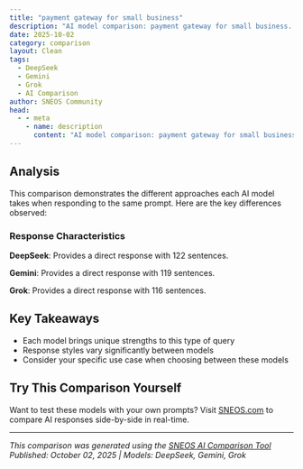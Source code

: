 ```yaml
---
title: "payment gateway for small business"
description: "AI model comparison: payment gateway for small business..."
date: 2025-10-02
category: comparison
layout: Clean
tags:
  - DeepSeek
  - Gemini
  - Grok
  - AI Comparison
author: SNEOS Community
head:
  - - meta
    - name: description
      content: "AI model comparison: payment gateway for small business..."
---
```


<ChatComparison
  title="payment gateway for small business"
  prompt="payment gateway for small business"
  :responses='{
    "DeepSeek": "Of course! Setting up a payment gateway is a crucial step for any small business. Here\u2019s a comprehensive guide to help you understand your options and choose the best one.\n\n### What is a Payment Gateway?\nThink of it as the virtual version of a physical card reader. It\u0027s the technology that captures and securely transmits a customer\u0027s payment information (credit/debit card details) from your website or app to the payment processor, and then sends an approval or decline back to you.\n\n---\n\n### Key Factors for a Small Business to Consider\n\n1.  **Business Model:**\n    *   **Online (E-commerce):** You need a gateway that integrates with your website (e.g., Shopify, WooCommerce).\n    *   **In-Person (Retail, Markets):** You need a Point-of-Sale (POS) system and a card reader.\n    *   **On-the-Go (Services):** You need a mobile solution that works with a smartphone/tablet.\n    *   **Invoices:** You need a gateway that allows you to send pay-enabled invoices.\n\n2.  **Pricing Structure:** This is critical for small budgets.\n    *   **Flat-Rate:** Simple and predictable (e.g., 2.9% \u002B $0.30 per online transaction). Best for low-volume businesses.\n    *   **Interchange-Plus:** More complex but often cheaper. The processor charges the actual card network fee (interchange) \u002B a small markup. Best for higher-volume businesses.\n    *   **Monthly Fee \u002B Lower Rates:** Some providers charge a monthly fee but offer lower per-transaction rates.\n\n3.  **Contract \u0026 Hidden Fees:** Avoid long-term contracts if possible. Watch for fees like monthly minimums, statement fees, PCI compliance fees, and early termination fees.\n\n4.  **Ease of Use \u0026 Integration:** How easily does it work with your website, online store, or mobile phone?\n\n5.  **Security:** The provider must be **PCI DSS compliant**. This is non-negotiable for handling card data.\n\n---\n\n### Top Payment Gateway Recommendations for Small Businesses\n\nHere\u2019s a breakdown of popular options categorized by their strengths.\n\n#### Category 1: All-in-One Solutions (Easiest to Start)\nThese companies combine the payment gateway and merchant account into one simple package. They are incredibly user-friendly.\n\n*   **Stripe**\n    *   **Best For:** Tech-savvy users, online businesses, and subscription-based models.\n    *   **Pros:** Extremely powerful and flexible API, excellent developer tools, supports a vast range of payment methods (including international), no monthly fee.\n    *   **Cons:** You need to handle more of the technical setup yourself. Pricing can be complex for custom plans.\n    *   **Pricing:** Pay-as-you-go, typically 2.9% \u002B $0.30 for online cards.\n\n*   **Square**\n    *   **Best For:** In-person sellers, farmers\u0027 markets, pop-up shops, and simple online stores.\n    *   **Pros:** Super simple setup, free magstripe reader to start, intuitive POS app, transparent flat-rate pricing.\n    *   **Cons:** Higher flat-rate fees can be costly for large-ticket items. Account holds can happen with high-risk or sudden volume spikes.\n    *   **Pricing:** Flat-rate, e.g., 2.6% \u002B $0.10 for in-person tap, dip, or swipe; 2.9% \u002B $0.30 for online.\n\n*   **PayPal (and PayPal Commerce Platform)**\n    *   **Best For:** Businesses where customer trust and recognition are paramount.\n    *   **Pros:** High customer trust, widely recognized, allows customers to check out without entering card details (using their PayPal account).\n    *   **Cons:** Can be more expensive, account freezes are a known (though less common now) issue.\n    *   **Pricing:** Similar to Stripe, around 2.99% \u002B $0.49 for standard card processing. Varies by product.\n\n#### Category 2: E-commerce Platform Native Gateways\nIf you\u0027re building your store on a specific platform, their built-in solution is often the most seamless.\n\n*   **Shopify Payments**\n    *   **Best For:** Any business using the Shopify platform.\n    *   **Pros:** Fully integrated into your Shopify admin, no need for a third-party gateway, easy setup.\n    *   **Cons:** Only works on Shopify. If you use a third-party gateway on Shopify, you\u0027ll pay additional transaction fees.\n    *   **Pricing:** Varies by Shopify plan, but is very competitive (e.g., 2.4% to 2.9% \u002B $0.30 on the Basic plan).\n\n*   **WooCommerce Payments**\n    *   **Best For:** WordPress/WooCommerce stores.\n    *   **Pros:** Managed directly within your WordPress dashboard, no extra setup needed.\n    *   **Cons:** Only for WooCommerce stores.\n    *   **Pricing:** Similar to Stripe (as it\u0027s powered by Stripe), typically 2.9% \u002B $0.30 for U.S. cards.\n\n#### Category 3: Traditional Merchant Account Providers\nThese often offer more customized pricing for businesses with higher sales volumes.\n\n*   **Authorize.Net**\n    *   **Best For:** Established small businesses that need a reliable, widely-supported gateway and already have a merchant account.\n    *   **Pros:** One of the oldest and most trusted gateways, integrates with almost everything.\n    *   **Cons:** Charges a monthly gateway fee on top of your merchant account fees. More complex setup.\n    *   **Pricing:** $25/month gateway fee \u002B transaction fees from your merchant account provider.\n\n---\n\n### Quick Comparison Table\n\n| Provider | Best For | Key Feature | Typical Online Fee | Monthly Fee |\n| :--- | :--- | :--- | :--- | :--- |\n| **Stripe** | Online, Tech-focused | Powerful API \u0026 flexibility | 2.9% \u002B $0.30 | $0 |\n| **Square** | In-Person, Mobile | Free POS app \u0026 reader | 2.9% \u002B $0.30 | $0 |\n| **PayPal** | Brand Trust | Customer familiarity | 2.99% \u002B $0.49 | $0 |\n| **Shopify Payments** | Shopify Stores | Seamless Integration | 2.4% - 2.9% \u002B $0.30* | $0* |\n| **Authorize.Net** | Established Businesses | Universal Compatibility | Varies by bank | ~$25 |\n\n*Shopify itself has a monthly subscription fee.\n\n### Step-by-Step Guide to Getting Started\n\n1.  **Analyze Your Needs:** Will you sell mostly online, in-person, or both? What\u0027s your estimated monthly sales volume?\n2.  **Compare Top 3 Options:** Based on your needs, pick 2-3 providers and use their online pricing calculators. **Read the fine print about fees.**\n3.  **Check Integration:** If you have a website, ensure the gateway has a plugin or easy integration method for your platform (e.g., Shopify, WooCommerce, Wix).\n4.  **Create an Account:** The application process is usually quick. You\u0027ll need your business details, EIN/SSN, and bank account information.\n5.  **Set Up \u0026 Test:** Integrate the gateway with your store or download the mobile app. **Always process test transactions** to ensure everything works before going live.\n6.  **Understand Security:** Follow the provider\u0027s guidelines for PCI Compliance. Never store raw card data on your own systems.\n\n### Final Recommendation\n\n*   **If you\u0027re just starting out and selling in-person or with a simple online store:** **Square** is the easiest and most cost-effective choice.\n*   **If you\u0027re building a custom online store or have a tech background:** **Stripe** offers the most power and flexibility.\n*   **If you\u0027re on Shopify or WooCommerce:** Use their **native payment solution** (Shopify Payments or WooCommerce Payments) to avoid extra fees and for the simplest experience.\n\nStart with a simple, flat-rate, no-monthly-fee provider. As your business grows and your sales volume increases, you can always re-evaluate and switch to a provider with interchange-plus pricing to save money.",
    "Gemini": "Okay, let\u0027s break down payment gateways for small businesses. Choosing the right one can be a game-changer, so it\u0027s important to consider your specific needs.\n\n**What is a Payment Gateway?**\n\nA payment gateway is a technology that authorizes credit card or direct payments processing for online businesses and traditional brick and mortar businesses. Think of it as the middleman between your website/point-of-sale system and your customer\u0027s bank.  It securely transmits payment information to the payment processor and then relays the approval or denial back to you and the customer.\n\n**Key Considerations When Choosing a Payment Gateway:**\n\n1.  **Types of Payments Accepted:**\n\n    *   **Credit/Debit Cards:**  Essential for most businesses.  Make sure it supports major card networks (Visa, Mastercard, American Express, Discover).\n    *   **Digital Wallets:**  Increasingly popular (Apple Pay, Google Pay, PayPal, Samsung Pay). Accepting these can boost conversions, especially on mobile.\n    *   **ACH Transfers:**  Direct bank transfers (often used for recurring payments or larger transactions).\n    *   **Local Payment Methods:** If you sell internationally, consider gateways that support local payment methods in your target markets (e.g., iDEAL in the Netherlands, SEPA in Europe).\n    *   **Buy Now, Pay Later (BNPL):** Services like Klarna and Afterpay are increasingly popular, allowing customers to split payments into installments.\n\n2.  **Pricing and Fees:**\n\n    *   **Transaction Fees:**  A percentage of each transaction plus a fixed fee (e.g., 2.9% \u002B $0.30).  This is the most common fee.\n    *   **Monthly Fees:**  A flat fee charged regardless of transaction volume.  Sometimes worth it for higher-volume businesses to get lower transaction fees.\n    *   **Setup Fees:**  A one-time fee to get your account established.  Try to avoid these if possible.\n    *   **Chargeback Fees:**  Fees charged when a customer disputes a transaction.\n    *   **Early Termination Fees:**  Fees for closing your account before a certain period.\n    *   **Hidden Fees:**  Read the fine print! Look for fees like PCI compliance fees, statement fees, or inactivity fees.\n\n3.  **Integration:**\n\n    *   **Website/E-commerce Platform Compatibility:**  Does the gateway integrate seamlessly with your website builder (e.g., Shopify, WordPress/WooCommerce, Wix, Squarespace) or e-commerce platform?  Look for plugins or extensions that make integration easy.\n    *   **API (Application Programming Interface):**  If you need a custom integration, the gateway should have a well-documented API for developers.\n    *   **Mobile SDKs:**  If you have a mobile app, the gateway should offer SDKs (Software Development Kits) to integrate payments into your app.\n    *   **Point-of-Sale (POS) System Compatibility:** If you have a physical store, ensure compatibility with your POS system.\n\n4.  **Security:**\n\n    *   **PCI DSS Compliance:**  The gateway *must* be PCI DSS (Payment Card Industry Data Security Standard) compliant. This ensures they meet industry standards for protecting cardholder data.\n    *   **Fraud Prevention Tools:**  Look for features like address verification (AVS), card verification value (CVV) checks, and fraud scoring to help prevent fraudulent transactions.\n    *   **Tokenization:**  Replaces sensitive card data with a non-sensitive \u0022token\u0022 to protect customer information.\n    *   **3D Secure:**  Adds an extra layer of authentication (e.g., Verified by Visa, Mastercard SecureCode) to reduce fraud.\n\n5.  **Customer Support:**\n\n    *   **Availability:**  24/7 support is ideal, especially if you operate outside of normal business hours.\n    *   **Channels:**  Phone, email, chat, and knowledge base are all important.\n    *   **Responsiveness:**  How quickly do they respond to inquiries?\n    *   **Helpfulness:**  Are their support representatives knowledgeable and able to resolve issues effectively?\n\n6.  **Reporting and Analytics:**\n\n    *   **Transaction History:**  Easy access to detailed transaction records.\n    *   **Sales Reports:**  Tools to track sales performance over time.\n    *   **Settlement Reports:**  Information about funds deposited into your bank account.\n\n7.  **Ease of Use:**\n\n    *   **Simple Interface:**  The gateway\u0027s dashboard should be intuitive and easy to navigate.\n    *   **Easy Setup:**  The onboarding process should be straightforward.\n\n**Popular Payment Gateways for Small Businesses (Examples):**\n\n*   **Stripe:**\n\n    *   **Pros:** Developer-friendly, powerful API, wide range of features, transparent pricing (no monthly fees for standard accounts).  Good for businesses that need customization.  Excellent documentation.\n    *   **Cons:**  Can be more complex to set up initially, higher learning curve for non-developers.\n    *   **Pricing:** Typically 2.9% \u002B $0.30 per transaction.\n\n*   **PayPal:**\n\n    *   **Pros:**  Widely recognized and trusted by consumers, easy to set up, supports various payment methods (including PayPal balance), good for small businesses starting out.\n    *   **Cons:**  Can be more expensive than some other options, funds can sometimes be held for new accounts.\n    *   **Pricing:** Varies, but typically around 3.49% \u002B $0.49 per transaction for standard accounts.\n\n*   **Square:**\n\n    *   **Pros:**  Excellent for businesses that need both online and in-person payment processing. Offers a range of POS hardware, easy to use, transparent pricing.\n    *   **Cons:**  Can be more expensive for larger businesses with high transaction volumes.\n    *   **Pricing:**  Varies depending on the type of payment (online, in-person), but typically around 2.6% \u002B $0.10 for in-person and 2.9% \u002B $0.30 for online.\n\n*   **Authorize.net:**\n\n    *   **Pros:**  Established and reliable, widely used, integrates with many e-commerce platforms, strong security features.\n    *   **Cons:**  Can be more complex to set up than some other options, requires a merchant account (which may have its own fees).\n    *   **Pricing:**  Varies; often a monthly fee plus transaction fees.\n\n*   **Braintree (a PayPal service):**\n\n    *   **Pros:**  Powerful API, customizable, good for businesses with complex payment needs, supports various payment methods.\n    *   **Cons:**  More complex to set up than some other options, requires technical expertise.\n    *   **Pricing:**  Similar to PayPal (typically 2.59% \u002B $0.49 per transaction).\n\n*   **Adyen:**\n\n    *   **Pros:**  Global payment processing, supports a wide range of payment methods and currencies, good for international businesses.\n    *   **Cons:**  More complex and expensive than some other options, best suited for larger businesses.\n    *   **Pricing:**  Varies depending on the region and payment method.\n\n*   **Shopify Payments:**\n\n    *   **Pros:**  Seamlessly integrated with Shopify stores, easy to use, competitive pricing.\n    *   **Cons:**  Only available for Shopify stores.\n    *   **Pricing:** Varies depending on your Shopify plan.\n\n**Steps to Choosing the Right Payment Gateway:**\n\n1.  **Assess Your Needs:**\n    *   What types of payments do you need to accept?\n    *   What is your average transaction volume?\n    *   Do you need in-person payment processing?\n    *   Do you need international payment processing?\n    *   What is your technical expertise?\n\n2.  **Research and Compare Gateways:**\n    *   Read reviews and compare pricing, features, and integrations.\n    *   Consider the factors listed above (pricing, integration, security, etc.).\n\n3.  **Check Compatibility with Your Platform:**\n    *   Make sure the gateway integrates seamlessly with your website or e-commerce platform.\n\n4.  **Test the Gateway (if possible):**\n    *   Some gateways offer sandbox environments where you can test the integration before going live.\n\n5.  **Read the Fine Print:**\n    *   Understand all the fees and terms of service before signing up.\n\n6.  **Consider Customer Support:**\n    *   Make sure the gateway offers reliable customer support in case you have any issues.\n\n**Important Considerations for Small Businesses:**\n\n*   **Start Simple:**  If you\u0027re just starting out, a simple and easy-to-use gateway like PayPal or Square might be a good choice.\n*   **Scalability:**  Choose a gateway that can grow with your business.\n*   **Budget:**  Consider your budget and choose a gateway that fits your needs without breaking the bank.\n*   **Security:**  Security is paramount.  Choose a gateway that is PCI DSS compliant and offers strong fraud prevention tools.\n\nBy carefully considering these factors, you can choose a payment gateway that meets your specific needs and helps you grow your business. Good luck!\n",
    "Grok": "Choosing a payment gateway for a small business is a crucial decision as it affects transaction costs, customer experience, security, and ease of integration. A payment gateway is a service that processes online payments by transferring information between your website or point-of-sale (POS) system and the customer\u0027s bank. Here\u0027s a guide to help small businesses select the right payment gateway, along with some popular options:\n\n---\n\n### **Key Factors to Consider When Choosing a Payment Gateway**\n1. **Transaction Fees**: Look for affordable pricing structures. Most gateways charge a percentage of the transaction (e.g., 2.9% \u002B $0.30 per transaction). Compare fees for credit card payments, debit card payments, and international transactions.\n2. **Ease of Integration**: Ensure the gateway integrates seamlessly with your website, e-commerce platform (like Shopify, WooCommerce, or Magento), or POS system.\n3. **Security**: Choose a gateway that is PCI DSS compliant to ensure secure handling of customer data and prevent fraud. Features like tokenization and encryption are a plus.\n4. **Supported Payment Methods**: Make sure it supports a wide range of payment options like credit/debit cards, digital wallets (PayPal, Apple Pay, Google Pay), and even Buy Now, Pay Later (BNPL) options.\n5. **Customer Support**: Reliable customer support (via phone, email, or chat) is essential for resolving issues quickly.\n6. **Speed of Payouts**: Check how long it takes to receive funds in your bank account after a transaction (same-day, 2-3 days, etc.).\n7. **Scalability**: Pick a gateway that can grow with your business as transaction volumes increase.\n8. **Global Reach**: If you plan to sell internationally, ensure the gateway supports multiple currencies and local payment methods.\n\n---\n\n### **Popular Payment Gateways for Small Businesses**\nHere are some widely used payment gateways with their pros and cons, tailored to small businesses:\n\n#### 1. **Stripe**\n- **Best For**: E-commerce businesses, startups, and businesses needing customizable payment solutions.\n- **Pricing**: 2.9% \u002B $0.30 per successful card charge (additional fees for international payments).\n- **Pros**:\n  - Easy to integrate with websites and platforms like Shopify, WooCommerce, and Wix.\n  - Supports over 135 currencies for international sales.\n  - Offers Stripe Atlas for business setup tools and Stripe Terminal for in-person payments.\n  - Developer-friendly with robust APIs.\n- **Cons**:\n  - Not available in all countries.\n  - No phone support (only email and chat).\n\n#### 2. **PayPal**\n- **Best For**: Small businesses with a global customer base or those already using PayPal for invoicing.\n- **Pricing**: 2.99% \u002B $0.49 per transaction for online payments (varies by country).\n- **Pros**:\n  - Widely trusted by customers globally.\n  - Supports multiple payment methods, including PayPal balance, credit/debit cards, and Pay in 4 (BNPL).\n  - Easy setup with no technical expertise required.\n  - Offers invoicing and PayPal Here for in-person payments.\n- **Cons**:\n  - Higher fees for international transactions.\n  - Funds can be held or accounts frozen based on PayPal\u2019s policies.\n\n#### 3. **Square**\n- **Best For**: Small retail businesses or those needing in-person and online payment solutions.\n- **Pricing**: 2.6% \u002B $0.10 per in-person transaction; 2.9% \u002B $0.30 for online transactions.\n- **Pros**:\n  - Excellent for both online and in-person payments with Square POS hardware.\n  - Transparent pricing with no monthly fees.\n  - Free basic POS software and invoicing tools.\n  - Instant transfers available (for a fee).\n- **Cons**:\n  - Limited international support (only available in a few countries).\n  - Not ideal for high-volume businesses due to slightly higher fees.\n\n#### 4. **Authorizenet**\n- **Best For**: Businesses looking for a reliable, traditional payment gateway.\n- **Pricing**: $25/month \u002B 2.9% \u002B $0.30 per transaction (requires a merchant account).\n- **Pros**:\n  - Accepts a wide range of payment types (cards, eChecks).\n  - Advanced fraud detection tools.\n  - Integrates with many e-commerce platforms.\n- **Cons**:\n  - Requires a separate merchant account, which can complicate setup.\n  - Monthly fees even if you don\u2019t process transactions.\n\n#### 5. **Shopify Payments**\n- **Best For**: Businesses using Shopify as their e-commerce platform.\n- **Pricing**: Varies based on Shopify plan (starts at 2.9% \u002B $0.30 per online transaction).\n- **Pros**:\n  - Seamlessly integrated with Shopify stores.\n  - No setup or monthly fees beyond your Shopify subscription.\n  - Supports multiple payment methods and currencies.\n- **Cons**:\n  - Only available for Shopify users.\n  - Additional fees if you use a different gateway with Shopify.\n\n#### 6. **2Checkout (now Verifone)**\n- **Best For**: Small businesses targeting international markets.\n- **Pricing**: 3.5% \u002B $0.35 per successful sale (varies by region).\n- **Pros**:\n  - Supports over 200 countries and multiple currencies.\n  - No setup or monthly fees.\n  - Accepts various payment methods, including digital wallets.\n- **Cons**:\n  - Higher transaction fees compared to competitors.\n  - Interface and reporting may feel outdated.\n\n#### 7. **Braintree (a PayPal Company)**\n- **Best For**: Businesses looking for a developer-friendly gateway with PayPal integration.\n- **Pricing**: 2.59% \u002B $0.49 per transaction.\n- **Pros**:\n  - Direct integration with PayPal and Venmo.\n  - No monthly fees or setup costs.\n  - Strong focus on security with fraud tools.\n  - Customizable checkout experiences.\n- **Cons**:\n  - Requires technical expertise for setup.\n  - Limited phone support.\n\n---\n\n### **Additional Tips for Small Businesses**\n- **Start with a Free Trial**: Many gateways offer free trials or no setup fees, so test a couple before committing.\n- **Read the Fine Print**: Watch out for hidden fees like chargeback fees, currency conversion fees, or penalties for low transaction volumes.\n- **Consider Your Industry**: Some gateways cater to specific industries (e.g., high-risk businesses may need specialized providers like PaymentCloud).\n- **Combine In-Person and Online**: If you sell both online and in-store, opt for a provider like Square or Stripe that offers unified solutions.\n\n---\n\n### **Recommendation Based on Business Type**\n- **E-commerce Only**: Stripe or Shopify Payments (if using Shopify).\n- **Retail (In-Person \u002B Online)**: Square for its POS hardware and simplicity.\n- **Global Sales**: PayPal or 2Checkout for international reach.\n- **Budget-Conscious**: Stripe or Square due to no monthly fees.\n\nBy assessing your business needs and customer base, you can choose a payment gateway that balances cost, convenience, and scalability. If you share more details about your business (e.g., industry, location, or platform), I can narrow down the options further!"
  }'
  published-date="12:02"
/>

## Analysis

This comparison demonstrates the different approaches each AI model takes when responding to the same prompt. Here are the key differences observed:

### Response Characteristics

**DeepSeek**: Provides a direct response with 122 sentences. 

**Gemini**: Provides a direct response with 119 sentences. 

**Grok**: Provides a direct response with 116 sentences. 

## Key Takeaways

- Each model brings unique strengths to this type of query
- Response styles vary significantly between models
- Consider your specific use case when choosing between these models

## Try This Comparison Yourself

Want to test these models with your own prompts? Visit [SNEOS.com](https://sneos.com) to compare AI responses side-by-side in real-time.

---

*This comparison was generated using the [SNEOS AI Comparison Tool](https://sneos.com)*
*Published: October 02, 2025 | Models: DeepSeek, Gemini, Grok*
